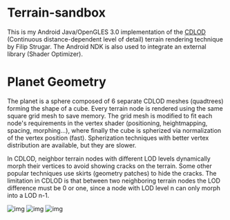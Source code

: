 # Terrain-sandbox
This is my Android Java/OpenGLES 3.0 implementation of the [CDLOD](https://github.com/fstrugar/CDLOD) (Continuous distance-dependent level of detail) terrain rendering technique by Filip Strugar. The Android NDK is also used to integrate an external library (Shader Optimizer).

# Planet Geometry
The planet is a sphere composed of 6 separate CDLOD meshes (quadtrees) forming the shape of a cube. Every terrain node is rendered using the same square grid mesh to save memory. The grid mesh is modified to fit each node's requirements in the vertex shader (positioning, heightmapping, spacing, morphing...), where finally the cube is spherized via normalization of the vertex position (fast). Spherization techniques with better vertex distribution are available, but they are slower. 

In CDLOD, neighbor terrain nodes with different LOD levels dynamically morph their vertices to avoid showing cracks on the terrain. Some other popular techniques use skirts (geometry patches) to hide the cracks. The limitation in CDLOD is that between two neighboring terrain nodes the LOD difference must be 0 or one, since a node with LOD level n can only morph into a LOD n-1.

![img](https://i.imgur.com/2QXzZA2.png)
![img](https://i.imgur.com/47dvMxv.png)
![img](https://i.imgur.com/3DyVid2.png)


